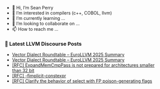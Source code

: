 - 👋 Hi, I’m Sean Perry
- 👀 I’m interested in compilers (c++, COBOL, llvm)
- 🌱 I’m currently learning ...
- 💞️ I’m looking to collaborate on ...
- 📫 How to reach me ...

<!---
s66perry/s66perry is a ✨ special ✨ repository because its `README.md` (this file) appears on your GitHub profile.
You can click the Preview link to take a look at your changes.
--->
### 📕 Latest LLVM Discourse Posts

<!-- DISCOURSE-LLVM:START -->
- [Vector Dialect Roundtable – EuroLLVM 2025 Summary](https://discourse.llvm.org/t/vector-dialect-roundtable-eurollvm-2025-summary/85978#post_2)
- [Vector Dialect Roundtable – EuroLLVM 2025 Summary](https://discourse.llvm.org/t/vector-dialect-roundtable-eurollvm-2025-summary/85978#post_1)
- [[RFC] ExpandMemCmpPass is not prepared for architectures smaller than 32 bit](https://discourse.llvm.org/t/rfc-expandmemcmppass-is-not-prepared-for-architectures-smaller-than-32-bit/85971#post_2)
- [[RFC] -fimplicit-constexpr](https://discourse.llvm.org/t/rfc-fimplicit-constexpr/85963#post_10)
- [[RFC] Clarify the behavior of select with FP poison-generating flags](https://discourse.llvm.org/t/rfc-clarify-the-behavior-of-select-with-fp-poison-generating-flags/85974#post_2)
<!-- DISCOURSE-LLVM:END -->
